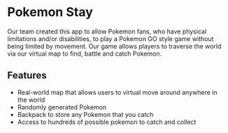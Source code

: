 # Pokemon Stay
Our team created this app to allow Pokemon fans, who have physical limitations and/or disabilities, to play a Pokemon GO style game without being limited by movement.  Our game allows players to traverse the world via our virtual map to find, battle and catch Pokemon.

## Features
* Real-world map that allows users to virtual move around anywhere in the world
* Randomly generated Pokemon
* Backpack to store any Pokemon that you catch
* Access to hundreds of possible pokemon to catch and collect
